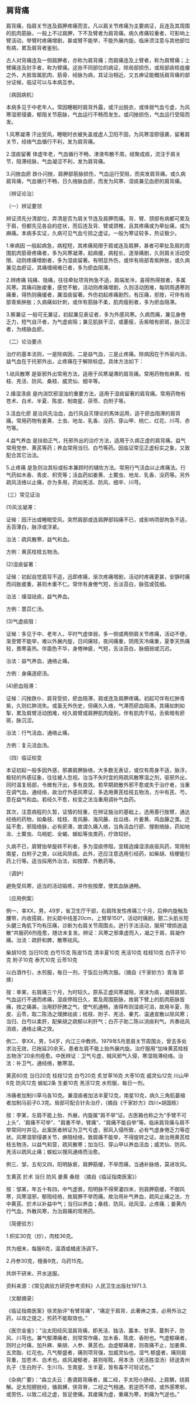 ## 肩背痛

肩背痛，指肩关节连及肩胛疼痛而言。凡以肩关节疼痛为主要病证，且连及其周围的肌肉筋脉，一般上不过肩胛，下不及臂者为肩背痛。病久疼痛较重者，可影响上臂活动，举臂时疼痛增剧，甚或臂不能举，不能外展内旋。临床须注意与其他部位有病，累及肩背者鉴别。

古人对背痛连及一侧肩胛者，亦称为肩背痛；而肩痛连及上臂者，称为肩臂痛；上臂痛连及肘手者，称为臂痛。这些不同部位的病证，除局部损伤，或局部痰核疽瘤之外，大抵皆属肌肉、筋骨、经脉为病，其证治相近。又五痹证能概括肩背痛的部分证候，临证可以与本病互参。

〔病因病机〕

本病多见于中老年人。常因睡眠时肩背外露，或汗出脱衣，或体弱气血亏虚，为风寒湿邪侵袭，郁阻关节筋脉，气血运行不畅而发生。或闪挫损伤，气血运行受阻而发。

1.风寒凝滞    汗出受风，睡眠时衣被失盖或虚人卫阳不固，为风寒湿邪侵袭，留著肩关节，经络气血循行不利，发为肩背痛。

2.湿痰留著    体虚年老，气血循行不畅，津液布散不周，结聚成痰，流注于肩关节，阻滞经脉，气血凝涩不利，发为肩背痛。

3.闪挫血瘀    跌仆闪挫，肩胛部筋脉损伤，气血运行受阻，而突发肩背痛。或久病肩背痛，气血循行不畅，日久络脉血瘀，而发为风寒、湿痰兼见血瘀的肩背痛。

〔辨证论治〕

（一）辨证要领

辨证须先分清部位，弄清是否为肩关节连及肩胛而痛。背、臂、颈部有病都可累及于肩，但都先见各自的症状，而后连及背、臂或颈椎，且其疼痛或为牵扯痛，或为麻痛。本病多实证，久病可见气血亏损之虚证。一般为寒证较多，热证极少。

1.审病因     一般起病急，病程短，其疼痛局限于肩或连及肩胛，甚者可牵扯及肩的周围肌肉筋骨疼痛者，多为风寒凝滞，起病缓，病程长，逐渐痛剧，久则肩关活动受限、动则疼痛增剧者，多为湿痰留著。有明显外伤，或伴有局部青紫肿胀，或久病兼见血瘀证，其痛缠绵难已者，多为瘀血阻滞。

2.辨疼痛    钝痛、隐痛，往往牵扯项背拘急不适，肩端发冷，喜得热得按者，多属风寒。其痛闷胀痠重，感觉不敏，活动则疼痛增剧，久则活动困难，每阴雨遇寒则痛重，得热则痛缓者，厲湿痰留著。外伤初起疼痛剧烈，有压痛，拒按，可伴有局部青紫肿胀；久病痛如针刺，或伴有筋脉不柔，肌肉瘦削者，多为瘀血阻滞。

3.察兼证     一般可无兼证，初起兼见表证者，多为外感风寒。久病而痛，兼见身倦乏力，短气自汗者，为气虚痰阻；兼见肌肤干涩，或萎瘦，舌紫暗有瘀斑，脉沉涩者，为络脉血瘀。

（二）论治要点

治疗的基本法则，一是除病因，二是益气血，三是止疼痛。除病因在于外驱内消，益气血在于托邪外出，止疼痛在于解除标症。具体方法如下：

1.祛风散寒    是驱邪外出常用方法，适用于风寒凝滞的肩背痛。常用药物有麻黄、桂枝、羌活、防风、桑枝、威灵仙、细辛等。

2.燥湿涤痰    是内消饮邪湿浊的重要方法，适用于湿痰留著的肩背痛。常用药物有苍术、白术、半夏、陈皮、制南星、茯苓、白附子等。

3.活血化瘀     是治风先治血，血行风自灭理论的馬体运用，适于瘀血阻滞的肩背痛。常用药物有姜黄、土虫、地龙、乳香、没药、穿山甲、桃仁、红花、川芎、赤芍等。

4.益气养血     是扶助正气，托邪外出的治疗方法，适用于久病正虚的肩背痛。益气常用党参、黄芪等药；养血常用当归、白芍等药。因临证常见正虚标实之象，又致配合其它治法。

5.止疼痛    是急则治其标或标本兼顾时的辅佐方法。常用行气活血以止疼痛法。行气药如木香、靑皮、枳壳等；活血药如姜黄、土鱉虫、地龙、乳香、没药等。另外疏风活络以止痛，亦为多用，药如羌活、防风、细辛、川芎。

​        (三）常见证治

(1)风泫凝滞：

证候：因汗出或睡眠受风，突然肩部或连肩胛部钝痛不已，或影响项部拘急不适，舌苔薄白，脉浮或浮紧。

治法：疏风散寒，益气和血。

方例：黄芪桂枝五物汤。

(2)湿痰留著：

证候：初起自觉肩背不适，迅即疼痛，渐次疼痛增剧，活动时疼痛更甚，安静时痛而闷胀痠重，甚则木重不仁。常伴有身倦气短，舌淡苔白，脉弦或弦细。

治法：燥湿祛痰，益气养血。

方例：薏苡仁汤。

(3)气虚痰阻：

证候：多见于中、老年人，平时气虚体弱，多一侧或两侧肩关节疼痛，活动不便，渐至臂不能举，难以外展内旋，日间痛轻，夜间痛重，阴雨天冷痛重，夏季天热痛轻，畏寒喜热。伴面色不华，身倦神疲，气短，舌淡苔白，脉细弱或沉迟。

治法：益气养血，通络止痛。

方例：身痛逐瘀汤。

(4)瘀血阻滞：

证候：闪挫跌仆、肩背受损，瘀血阻滞，肩或连及肩胛疼痛。初起可伴有红肿青紫，久则红肿消失。或虽无外伤史，但痛久入络，气滞而瘀血阻滞。其痛如刺如掣，累及肩臂活动困难，经久肩臂或肩胛肌肉瘦削，伴有肌肉干枯，舌紫暗有瘀斑，脉沉涩。

治法：行气活血，通络止痛。

方例：复元活血汤。

（四）临证权变

本证初起一般多因外感，邪袭肩胛脉络，大多数无表证，或仅有周身不适，脉浮，极轻的外感征象，往往被人忽视。治当不失时宜的用疏风散寒湿之剂，驱邪外出，同时温复局部，令微有汗出，多有良效。若早期疏散外邪不愈或失于治疗者，当重在调气血，通经络，故治疗外感风寒证，多选用黄芪桂枝五物汤，方中有芪、芍，意在益气和血。若经久不愈，权变之法当重用调补气血药。

其次，注意病程的久暂，证情的轻重，在辨证施治的基础上，选用善行肢臂，通达经络的药物，如桑枝、桂枝、青风藤、海风藤、丝瓜络、片姜黄、鸡血藤之类。迁延不愈，邪阻络脉，必有瘀滞，故谓久痛入络，当角活血行瘀、搜剔络脉，药如地龙、土鱉虫、乌梢蛇、全蝎、蜈蚣等虫类药，疗效较好。

久病不已，肩臂抬举旋转不利者，多为湿痰停阻，宜精选燥湿涤痰驱风药，常用制南星，白附子之类，以祛风除痰。此外，还应注意选用引经药，如柴胡、桔梗能引药上行等。适当採用外治法，如按摩、外敷药等。

〔调护〕

避免受风寒，适当的活动锻练，并作些按摩，使其血脉通畅。

〔应用例案〕

例一、幸XX，男，49岁，省卫生厅干部，右肩阵发性疼痛三个月，后伸内旋触及腰带，内收搭肩，肘尖距中线差20cm，上臂举150°，活动时痛剧，脓二头肌长短头腱三角肌下均有压痛，诊断为右肩关节周围炎。迸行手法活动，服用"增损逍遥散”共服药6剂痊愈，随访未复发。辨证：风寒之邪乘虚而入，凝之于肩，肩凝作痛。治法：疏肝和脾，散寒祛风。

柴胡10克   当归10克    白芍15克    陈皮15克   清半夏10克  羌活10克    桂枝10克    白芥子10克    附子10克   泰艽10克     云苓10克

以白酒作引，水煎服，毎日一剂，于饭后分两次服。（摘自《千家妙方》青海   郭焕）

按：幸某，右肩痛三个月，为时较久。原系正虚风寒凝阻，液沫为痰，凝阻肩部，气血运行不通而疼痛，湿痰停阻日久，累及周围筋脉，故肩下臂上的肌肉筋脉皆痛，按之痛甚。治用舒肝脾之气，使气机通畅，液得布则湿痰可消，故用半夏、陈皮、云苓，取二陈汤之理脾祛痰；桂枝、附子、羌活、秦艽、温通宣散以除风寒；当归、白芍以柔肝，配柴胡之疏郁以利肝气；白芥子助二陈以消痰利气。共奏祛风消痰，通络止痛之效。

例二、李XX，男，54岁，内江三中教师。1979年5月患肩关节周围炎，曾去多处求治无效，已拖延20余天。患者左肩不能上抬外展内旋。治疗服用“加味黄芪桂枝五物汤”20余剂痊愈。中医辨证：卫气亏虚，贼风邪气入侵，寒湿阻滞经络。治法：补卫气，通经络，散寒湿。

黄芪60克     当归20克     桂枝12克     白芍20克    炙甘草16克  大枣10克    威灵仙12克     川山甲6克      防风12克     蜈蚣2条     生姜10克     羌活12克      水煎服，毎日一剂。

冷痛者加制川草乌各10克。兼湿痰者加法半夏12克，南星10克，病久三角肌蒌缩者加制马前子0.3克。局部可配合针灸治疗，(摘自《千家妙方》四川•胡国栋）

按：李某，左肩不能上抬、外展，内旋属“肩不举”证。古医箱也称之为“手臂不可上头”、'肩痛不可举”、"肩重不举，臂痛”、“肩痛不能自举”等。临床肩背痛与肩不举常同吋并见。此案医者辨证为卫气亏虚，邪风入侵所致，必有气虚身倦乏力等症状。风寒湿邪侵袭关节，痹阻经络，致肩痛不能举，不得旋转之证。故治用黄芪桂枝五物汤，以益气和营，疏风散寒；加当归、穿山甲以养血活血；威灵仙、防风、羌活以疏风止痛；蜈蚣以搜风通络而治愈。

例三、邹，五旬又四，阳明脉衰，肩胛筋缓，不举而痛，当通补脉络，莫进攻风。

生黄芪   於术    当归     防风    姜黄     桑枝  （摘自《临证指南医案》）

按：邹某，年五十有四，中气虚衰，阳明脉不得荣灌四末，则肩胛筋缓，不御风寒，风寒湿邪，郁阻经络，故肩胛不举而痛。故治用补气养血，疏风止痛之法，方中黄芪、於术以补益中气；当归以养血；桑枝、防风，祛风湿，止疼痛.；姜黄内行气血，外散风寒，为治肩痛的常用药。

〔简便验方〕

1.枳实30克（炒），肉桂36克。

共为细末，每服6克，温酒或橘皮汤调下。

2.丹参30克，檀香9克，乌药15克。

共烘干研末，开水送服。

资料来源：《常见病验方研究参考资料》人民卫生出版社1971.3.

〔文献摘录〕

《临证指南医案》徐灵胎评"有臂背痛”，"痛定于肩背，此著痹之类，必用外治之药，以攻之提之，煎药不能取效也。”

《医宗金鉴》："治太阳经风湿肩背痛，即羌活、独活、藁本、甘草、蔓荆子，防风、川芎也。兼气郁滞痛者，则常常作痛，加木香、陈皮、香附也。气虚郁痛者，则时止吋痛，加升麻、柴胡、人参、黄芪也。血虚郁痛者，则夜痛不止，加姜黄、五灵脂、红花也。凡气郁盛者，痛则项背强，加威灵仙也。湿气.郁盛者，痛则肩背重，加苍术、白术也。痰风凝郁者，甚则呕眩，用本汤（羌活胜湿汤）研送青州丸子（生白附子、生川乌、生南星、生半夏，皆有毒不可轻试也。”

《杂病广要》：“森立夫云：愚谓肩背痛者，属二经，手太阳小肠经，上肩髃，绕肩解。足太阳膀胱经，循肩髆，侠背脊，二经之气相通。若逆而不顺，或外感寒邪，或劳伤，以致二经之虚，皆足使痛。其痠痛为虚，重痛为寒，刺痛为气逆也。”
